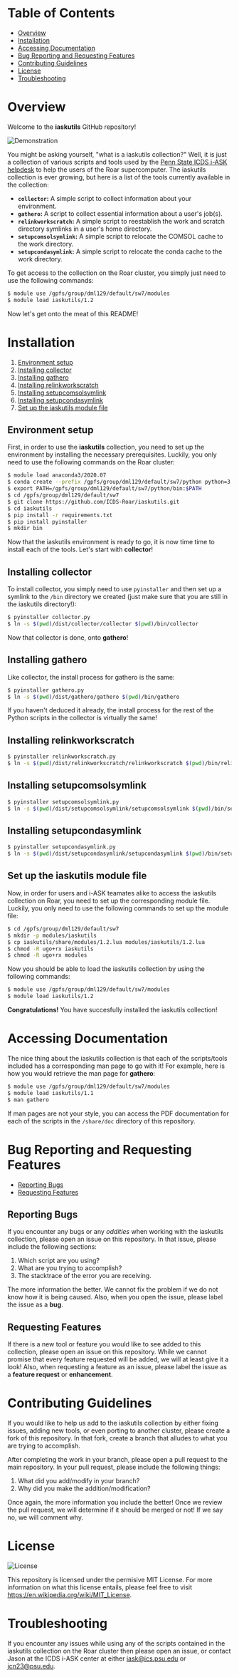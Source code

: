 # Table of Contents

* [Overview](#overview)
* [Installation](#installation)
* [Accessing Documentation](#accessing-documentation)
* [Bug Reporting and Requesting Features](#bug-reporting-and-requesting-features)
* [Contributing Guidelines](#contributing-guidelines)
* [License](#license)
* [Troubleshooting](#troubleshooting)

# Overview

Welcome to the **iaskutils** GitHub repository!

![Demonstration](./share/gifs/demo.gif)

You might be asking yourself, "what is a iaskutils collection?" Well, it is just a collection of various scripts and tools used by the [Penn State ICDS i-ASK helpdesk](https://www.icds.psu.edu/computing-services/support/) to help the users of the Roar supercomputer. The iaskutils collection is ever growing, but here is a list of the tools currently available in the collection:

* **`collector`:** A simple script to collect information about your environment.
* **`gathero`:** A script to collect essential information about a user's job(s).
* **`relinkworkscratch`:** A simple script to reestablish the work and scratch directory symlinks in a user's home directory.
* **`setupcomsolsymlink`:** A simple script to relocate the COMSOL cache to the work directory.
* **`setupcondasymlink`:** A simple script to relocate the conda cache to the work directory.

To get access to the collection on the Roar cluster, you simply just need to use the following commands:

```bash
$ module use /gpfs/group/dml129/default/sw7/modules
$ module load iaskutils/1.2
```

Now let's get onto the meat of this README!

# Installation

1. [Environment setup](#environment-setup)
2. [Installing collector](#installing-collector)
3. [Installing gathero](#installing-gathero)
4. [Installing relinkworkscratch](#installing-relinkworkscratch)
5. [Installing setupcomsolsymlink](#installing-setupcomsolsymlink)
6. [Installing setupcondasymlink](#installing-setupcondasymlink)
7. [Set up the iaskutils module file](#set-up-the-iaskutils-module-file)

## Environment setup

First, in order to use the **iaskutils** collection, you need to set up the environment by installing the necessary prerequisites. Luckily, you only need to use the following commands on the Roar cluster:

```bash
$ module load anaconda3/2020.07
$ conda create --prefix /gpfs/group/dml129/default/sw7/python python=3.9
$ export PATH=/gpfs/group/dml129/default/sw7/python/bin:$PATH
$ cd /gpfs/group/dml129/default/sw7
$ git clone https://github.com/ICDS-Roar/iaskutils.git
$ cd iaskutils
$ pip install -r requirements.txt
$ pip install pyinstaller
$ mkdir bin
```

Now that the iaskutils environment is ready to go, it is now time time to install each of the tools. Let's start with **collector**!

## Installing collector

To install collector, you simply need to use `pyinstaller` and then set up a symlink to the `/bin` directory we created (just make sure that you are still in the iaskutils directory!):

```bash
$ pyinstaller collector.py
$ ln -s $(pwd)/dist/collector/collector $(pwd)/bin/collector
```

Now that collector is done, onto **gathero**!

## Installing gathero

Like collector, the install process for gathero is the same:

```bash
$ pyinstaller gathero.py
$ ln -s $(pwd)/dist/gathero/gathero $(pwd)/bin/gathero
```

If you haven't deduced it already, the install process for the rest of the Python scripts in the collector is virtually the same!

## Installing relinkworkscratch

```bash
$ pyinstaller relinkworkscratch.py
$ ln -s $(pwd)/dist/relinkworkscratch/relinkworkscratch $(pwd)/bin/relinkworkscratch
```

## Installing setupcomsolsymlink

```bash
$ pyinstaller setupcomsolsymlink.py
$ ln -s $(pwd)/dist/setupcomsolsymlink/setupcomsolsymlink $(pwd)/bin/setupcomsolsymlink
```

## Installing setupcondasymlink

```bash
$ pyinstaller setupcondasymlink.py
$ ln -s $(pwd)/dist/setupcondasymlink/setupcondasymlink $(pwd)/bin/setupcondasymlink
```

## Set up the iaskutils module file

Now, in order for users and i-ASK teamates alike to access the iaskutils collection on Roar, you need to set up the corresponding module file. Luckily, you only need to use the following commands to set up the module file:

```bash
$ cd /gpfs/group/dml129/default/sw7
$ mkdir -p modules/iaskutils
$ cp iaskutils/share/modules/1.2.lua modules/iaskutils/1.2.lua
$ chmod -R ugo+rx iaskutils
$ chmod -R ugo+rx modules
```

Now you should be able to load the iaskutils collection by using the following commands:

```bash
$ module use /gpfs/group/dml129/default/sw7/modules
$ module load iaskutils/1.2
```

**Congratulations!** You have succesfully installed the iaskutils collection!

# Accessing Documentation

The nice thing about the iaskutils collection is that each of the scripts/tools included has a corresponding man page to go with it! For example, here is how you would retrieve the man page for **gathero**:

```bash
$ module use /gpfs/group/dml129/default/sw7/modules
$ module load iaskutils/1.1
$ man gathero
```

If man pages are not your style, you can access the PDF documentation for each of the scripts in the `/share/doc` directory of this repository.

# Bug Reporting and Requesting Features

* [Reporting Bugs](#reporting-bugs)
* [Requesting Features](#requesting-features)

## Reporting Bugs

If you encounter any bugs or any *oddities* when working with the iaskutils collection, please open an issue on this repository. In that issue, please include the following sections:

1. Which script are you using?
2. What are you trying to accomplish?
3. The stacktrace of the error you are receiving.

The more information the better. We cannot fix the problem if we do not know how it is being caused. Also, when you open the issue, please label the issue as a **bug**.

## Requesting Features

If there is a new tool or feature you would like to see added to this collection, please open an issue on this repository. While we cannot promise that every feature requested will be added, we will at least give it a look! Also, when requesting a feature as an issue, please label the issue as a **feature request** or **enhancement**.

# Contributing Guidelines

If you would like to help us add to the iaskutils collection by either fixing issues, adding new tools, or even porting to another cluster, please create a fork of this repository. In that fork, create a branch that alludes to what you are trying to accomplish.

After completing the work in your branch, please open a pull request to the main repository. In your pull request, please include the following things:

1. What did you add/modify in your branch?
2. Why did you make the addition/modification?

Once again, the more information you include the better! Once we review the pull request, we will determine if it should be merged or not! If we say no, we will comment why.

# License

![License](https://img.shields.io/badge/license-MIT-brightgreen)

This repository is licensed under the permisive MIT License. For more information on what this license entails, please feel free to visit https://en.wikipedia.org/wiki/MIT_License.

# Troubleshooting

If you encounter any issues while using any of the scripts contained in the iaskutils collection on the Roar cluster then please open an issue, or contact Jason at the ICDS i-ASK center at either iask@ics.psu.edu or jcn23@psu.edu.
